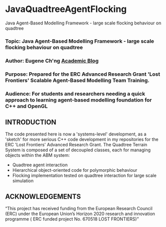 # JavaQuadtreeAgentFlocking
Java Agent-Based Modelling Framework - large scale flocking behaviour on quadtree 

### Topic: Java Agent-Based Modelling Framework - large scale flocking behaviour on quadtree 
### Author: Eugene Ch'ng [Academic Blog](http://www.complexity.io/)
### Purpose: Prepared for the ERC Advanced Research Grant 'Lost Frontiers' Scalable Agent-Based Modelling Team Training.
### Audience: For students and researchers needing a quick approach to learning agent-based modelling foundation for C++ and OpenGL

## INTRODUCTION
The code presented here is now a 'systems-level' development, as a 'sketch' for more serious C++ code development in my repositories for the ERC 'Lost Frontiers' Advanced Research Grant. The Quadtree Terrain System is composed of a set of decoupled classes, each for managing objects within the ABM system:

- Quadtree agent interaction
- Hierarchical object-oriented code for polymorphic behaviour
- Flocking implementation tested on quadtree interaction for large scale simulation

## ACKNOWLEDGEMENTS
“This project has received funding from the European Research Council (ERC) under the European Union’s Horizon 2020 research and innovation programme ( ERC funded project No. 670518 LOST FRONTIERS)”
